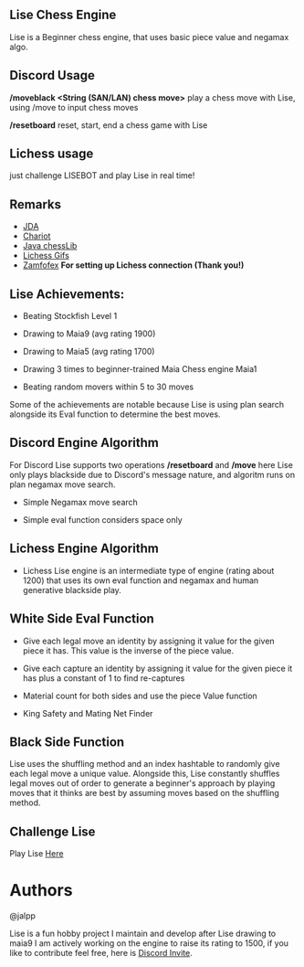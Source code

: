 ## Lise Chess Engine

Lise is a Beginner chess engine, that uses basic piece value and negamax algo. 


## Discord Usage

**/moveblack <String (SAN/LAN) chess move>**
play a chess move with Lise, using /move to input chess moves


**/resetboard**
reset, start, end a chess game with Lise

## Lichess usage 

just challenge LISEBOT and play Lise in real time!

## Remarks
- [JDA](https://github.com/DV8FromTheWorld/JDA)
- [Chariot](https://github.com/tors42/chariot)
- [Java chessLib](https://github.com/bhlangonijr/chesslib) 
- [Lichess Gifs](https://github.com/lichess-org/lila-gif)
- [Zamfofex](https://github.com/zamfofex) **For setting up Lichess connection (Thank you!)** 


## Lise Achievements:

- Beating Stockfish Level 1

- Drawing to Maia9 (avg rating 1900)

- Drawing to Maia5 (avg rating 1700)

- Drawing 3 times to beginner-trained Maia Chess engine Maia1

- Beating random movers within 5 to 30 moves

Some of the achievements are notable because Lise is using plan search alongside its Eval function to determine the best moves.



## Discord Engine Algorithm

For Discord Lise supports two operations **/resetboard** and **/move** here Lise only plays blackside due to Discord's message nature, and algoritm runs on plan negamax move search.

- Simple Negamax move search

- Simple eval function considers space only


## Lichess Engine Algorithm

- Lichess Lise engine is an intermediate type of engine (rating about 1200) that uses its own eval function and negamax and human generative blackside play.

## White Side Eval Function

- Give each legal move an identity by assigning it value for the given piece it has. This value is the inverse of the piece value.

- Give each capture an identity by assigning it value for the given piece it has plus a constant of 1 to find re-captures

- Material count for both sides and use the piece Value function

- King Safety and Mating Net Finder


## Black Side Function

Lise uses the shuffling method and an index hashtable to randomly give each legal move a unique value. Alongside this, Lise constantly shuffles legal moves out of order to generate a beginner's approach by playing moves that it thinks are best by assuming moves based on the shuffling method.


## Challenge Lise

Play Lise [Here](https://lichess.org/@/LISEBOT)

# Authors
@jalpp

Lise is a fun hobby project I maintain and develop after Lise drawing to maia9 I am actively working on the engine to raise its rating to 1500, if you like to contribute feel free, here is [Discord Invite](https://discord.gg/K2NKarM5KV).


